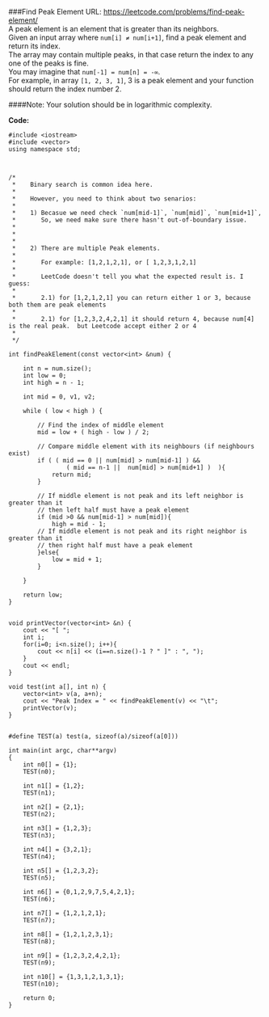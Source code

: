 ###Find Peak Element
URL: https://leetcode.com/problems/find-peak-element/</br>
A peak element is an element that is greater than its neighbors.</br>
Given an input array where `num[i] ≠ num[i+1]`, find a peak element and return its index.</br>
The array may contain multiple peaks, in that case return the index to any one of the peaks is fine.</br>
You may imagine that `num[-1] = num[n] = -∞`.</br>
For example, in array `[1, 2, 3, 1]`, 3 is a peak element and your function should return the index number 2.</br>

####Note:
Your solution should be in logarithmic complexity.

__Code:__

	#include <iostream>
	#include <vector>
	using namespace std;



	/*
	 *    Binary search is common idea here.
	 *
	 *    However, you need to think about two senarios:
	 *
	 *    1) Becasue we need check `num[mid-1]`, `num[mid]`, `num[mid+1]`, 
	 *       So, we need make sure there hasn't out-of-boundary issue.
	 *   
	 *
	 *
	 *    2) There are multiple Peak elements.
	 *
	 *       For example: [1,2,1,2,1], or [ 1,2,3,1,2,1]
	 *
	 *       LeetCode doesn't tell you what the expected result is. I guess:
	 *
	 *       2.1) for [1,2,1,2,1] you can return either 1 or 3, because both them are peak elements
	 *
	 *       2.1) for [1,2,3,2,4,2,1] it should return 4, because num[4] is the real peak.  but Leetcode accept either 2 or 4
	 *
	 */

	int findPeakElement(const vector<int> &num) {

	    int n = num.size();
	    int low = 0;
	    int high = n - 1;

	    int mid = 0, v1, v2;

	    while ( low < high ) {

	        // Find the index of middle element
	        mid = low + ( high - low ) / 2;

	        // Compare middle element with its neighbours (if neighbours exist)
	        if ( ( mid == 0 || num[mid] > num[mid-1] ) && 
	                ( mid == n-1 ||  num[mid] > num[mid+1] )  ){
	            return mid;
	        }

	        // If middle element is not peak and its left neighbor is greater than it
	        // then left half must have a peak element
	        if (mid >0 && num[mid-1] > num[mid]){
	            high = mid - 1;
	        // If middle element is not peak and its right neighbor is greater than it
	        // then right half must have a peak element
	        }else{
	            low = mid + 1;
	        }

	    }

	    return low;
	}


	void printVector(vector<int> &n) {
	    cout << "[ ";
	    int i;
	    for(i=0; i<n.size(); i++){
	        cout << n[i] << (i==n.size()-1 ? " ]" : ", ");
	    }
	    cout << endl;
	}

	void test(int a[], int n) {
	    vector<int> v(a, a+n);
	    cout << "Peak Index = " << findPeakElement(v) << "\t";
	    printVector(v);
	}


	#define TEST(a) test(a, sizeof(a)/sizeof(a[0]))

	int main(int argc, char**argv)
	{
	    int n0[] = {1};
	    TEST(n0);

	    int n1[] = {1,2};
	    TEST(n1);

	    int n2[] = {2,1};
	    TEST(n2);

	    int n3[] = {1,2,3};
	    TEST(n3);

	    int n4[] = {3,2,1};
	    TEST(n4);

	    int n5[] = {1,2,3,2};
	    TEST(n5);

	    int n6[] = {0,1,2,9,7,5,4,2,1};
	    TEST(n6);

	    int n7[] = {1,2,1,2,1};
	    TEST(n7);

	    int n8[] = {1,2,1,2,3,1};
	    TEST(n8);

	    int n9[] = {1,2,3,2,4,2,1};
	    TEST(n9);

	    int n10[] = {1,3,1,2,1,3,1};
	    TEST(n10);

	    return 0;
	}